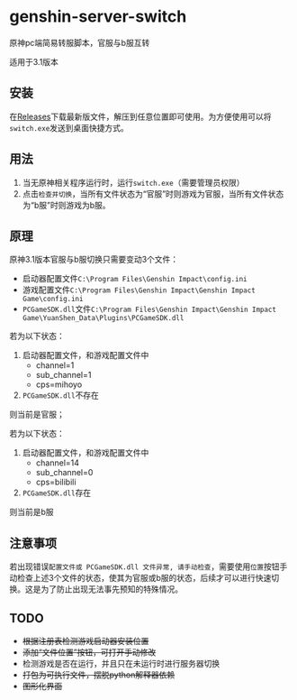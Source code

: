 # genshin-server-switch
原神pc端简易转服脚本，官服与b服互转

适用于3.1版本

## 安装
在[Releases](https://github.com/Leo01234/genshin-server-switch/releases)下载最新版文件，解压到任意位置即可使用。为方便使用可以将`switch.exe`发送到桌面快捷方式。

## 用法
1. 当无原神相关程序运行时，运行`switch.exe`（需要管理员权限）
2. 点击`检查并切换`，当所有文件状态为“官服”时则游戏为官服，当所有文件状态为“b服”时则游戏为b服。

## 原理
原神3.1版本官服与b服切换只需要变动3个文件：
- 启动器配置文件`C:\Program Files\Genshin Impact\config.ini`
- 游戏配置文件`C:\Program Files\Genshin Impact\Genshin Impact Game\config.ini`
- `PCGameSDK.dll`文件`C:\Program Files\Genshin Impact\Genshin Impact Game\YuanShen_Data\Plugins\PCGameSDK.dll`

若为以下状态：
1. 启动器配置文件，和游戏配置文件中
    - channel=1
    - sub_channel=1
    - cps=mihoyo
2. `PCGameSDK.dll`不存在

则当前是官服；

若为以下状态：
1. 启动器配置文件，和游戏配置文件中
    - channel=14
    - sub_channel=0
    - cps=bilibili
2. `PCGameSDK.dll`存在

则当前是b服

## 注意事项
若出现错误`配置文件或 PCGameSDK.dll 文件异常, 请手动检查`，需要使用`位置`按钮手动检查上述3个文件的状态，使其为官服或b服的状态，后续才可以进行快速切换。这是为了防止出现无法事先预知的特殊情况。

## TODO
- ~~根据注册表检测游戏启动器安装位置~~
- ~~添加“文件位置”按钮，可打开手动修改~~
- 检测游戏是否在运行，并且只在未运行时进行服务器切换
- ~~打包为可执行文件，摆脱python解释器依赖~~
- ~~图形化界面~~